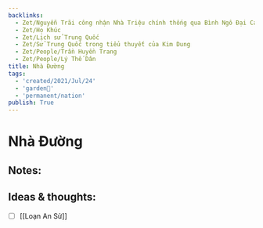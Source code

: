 ```yaml
---
backlinks:
  - Zet/Nguyễn Trãi công nhận Nhà Triệu chính thống qua Bình Ngô Đại Cáo
  - Zet/Họ Khúc
  - Zet/Lịch sử Trung Quốc
  - Zet/Sử Trung Quốc trong tiểu thuyết của Kim Dung
  - Zet/People/Trần Huyền Trang
  - Zet/People/Lý Thế Dân
title: Nhà Đường
tags:
  - 'created/2021/Jul/24'
  - 'garden🏡'
  - 'permanent/nation'
publish: True
---
```

# Nhà Đường

## Notes:


## Ideas & thoughts:
- [ ] [[Loạn An Sử]]
